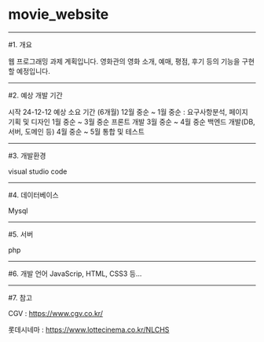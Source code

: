 # movie_website
<hr>
#1. 개요 


웹 프로그래밍 과제 계획입니다. 
영화관의 영화 소개, 예매, 평점, 후기 등의 기능을 구현할 예정입니다.

------------------------------------


#2. 예상 개발 기간


시작 24-12-12
예상 소요 기간 (6개월)
12월 중순 ~ 1월 중순 : 요구사항분석,   페이지 기획 및 디자인 
1월 중순 ~ 3월 중순 프론트 개발 
3월 중순 ~ 4월 중순 백엔드 개발(DB, 서버, 도메인 등)
4월 중순 ~ 5월 통합 및 테스트

------------------------------


#3. 개발환경


visual studio code


-------------------------


#4. 데이터베이스


Mysql

--------------------------------------------


#5. 서버


php


-------------------------------------
#6. 개발 언어
JavaScrip, HTML, CSS3 등...

-----------
#7. 참고

CGV : <https://www.cgv.co.kr/>

롯데시네마 : <https://www.lottecinema.co.kr/NLCHS>


   
